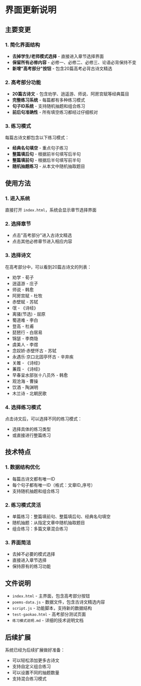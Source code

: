 # 界面更新说明

## 主要变更

### 1. 简化界面结构
- **去掉学生/老师模式选择** - 直接进入章节选择界面
- **保留所有必修内容** - 必修一、必修二、必修三、论语必背保持不变
- **新增"高考部分"按钮** - 包含20篇高考必背古诗文精选

### 2. 高考部分功能
- **20篇古诗文** - 包含劝学、逍遥游、师说、阿房宫赋等经典篇目
- **完整练习系统** - 每篇都有多种练习模式
- **句子ID系统** - 支持随机抽题和组合练习
- **前后句准确性** - 所有填空练习都经过仔细核对

### 3. 练习模式
每篇古诗文都包含以下练习模式：
- **经典名句填空** - 重点句子练习
- **整篇填后句** - 根据前半句填写后半句
- **整篇填前句** - 根据后半句填写前半句
- **随机抽题练习** - 从本文中随机抽取题目

## 使用方法

### 1. 进入系统
直接打开 `index.html`，系统会显示章节选择界面

### 2. 选择章节
- 点击"高考部分"进入古诗文精选
- 点击其他必修章节进入相应内容

### 3. 选择诗文
在高考部分中，可以看到20篇古诗文的列表：
- 劝学 - 荀子
- 逍遥游 - 庄子
- 师说 - 韩愈
- 阿房宫赋 - 杜牧
- 赤壁赋 - 苏轼
- 氓 - 《诗经》
- 离骚(节选) - 屈原
- 蜀道难 - 李白
- 登高 - 杜甫
- 琵琶行 - 白居易
- 锦瑟 - 李商隐
- 虞美人 - 李煜
- 念奴娇·赤壁怀古 - 苏轼
- 永遇乐·京口北固亭怀古 - 辛弃疾
- 关雎 - 《诗经》
- 蒹葭 - 《诗经》
- 早春呈水部张十八员外 - 韩愈
- 观沧海 - 曹操
- 饮酒 - 陶渊明
- 木兰诗 - 北朝民歌

### 4. 选择练习模式
点击诗文后，可以选择不同的练习模式：
- 选择具体的练习类型
- 或直接进行整篇练习

## 技术特点

### 1. 数据结构优化
- 每篇古诗文都有唯一ID
- 每个句子都有唯一ID（格式：文章ID_序号）
- 支持随机抽题和组合练习

### 2. 练习模式灵活
- 单篇练习：整篇填前句、整篇填后句、经典名句填空
- 随机抽题：从指定文章中随机抽取题目
- 组合练习：多篇文章混合练习

### 3. 界面简洁
- 去掉不必要的模式选择
- 直接进入章节选择
- 保持原有的练习功能

## 文件说明

- `index.html` - 主界面，包含高考部分按钮
- `poems-data.js` - 数据文件，包含古诗文精选内容
- `script.js` - 功能脚本，支持新的数据结构
- `test-gaokao.html` - 高考部分测试页面
- `练习模式说明.md` - 详细的技术说明文档

## 后续扩展

系统已经为后续扩展做好准备：
- 可以轻松添加更多古诗文
- 支持自定义组合练习
- 可以设置不同的抽题数量
- 支持混合练习模式
